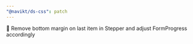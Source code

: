 ```yaml
---
"@navikt/ds-css": patch
---
```


:lipstick: Remove bottom margin on last item in Stepper and adjust FormProgress accordingly
